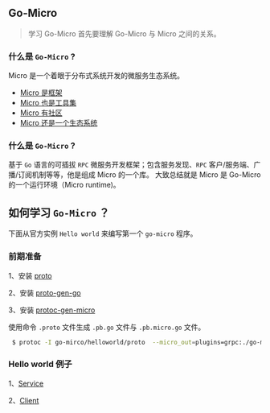 ## Go-Micro

> 学习 Go-Micro 首先要理解 Go-Micro 与 Micro 之间的关系。

### 什么是 `Go-Micro` ?

Micro 是一个着眼于分布式系统开发的微服务生态系统。

* [Micro 是框架](https://github.com/micro/go-micro)
* [Micro 也是工具集](https://github.com/micro/micro)
* [Micro 有社区](http://slack.micro.mu/)
* [Micro 还是一个生态系统](https://micro.mu/explore/)

### 什么是 `Go-Micro` ?

基于 `Go` 语言的可插拔 `RPC` 微服务开发框架；包含服务发现、`RPC` 客户/服务端、广播/订阅机制等等，他是组成 Micro 的一个库。
大致总结就是 Micro 是 Go-Micro 的一个运行环境（Micro runtime)。

## 如何学习 `Go-Micro` ？

下面从官方实例 `Hello world` 来编写第一个 `go-micro` 程序。


### 前期准备

1、安装 [proto](https://github.com/protocolbuffers/protobuf/releases)

2、安装 [proto-gen-go](https://github.com/golang/protobuf/protoc-gen-go)

3、安装 [protoc-gen-micro](https://github.com/micro/protoc-gen-micro)

使用命令 `.proto` 文件生成 `.pb.go` 文件与 `.pb.micro.go` 文件。
```bash
 $ protoc -I go-mirco/helloworld/proto  --micro_out=plugins=grpc:./go-mirco/helloworld/proto  --go_out=plugins=grpc:./go-mirco/helloworld/proto helloworld.proto
```

### Hello world 例子

1、[Service](cmd/srv/main.go)

2、[Client](cmd/client/main.go) 














